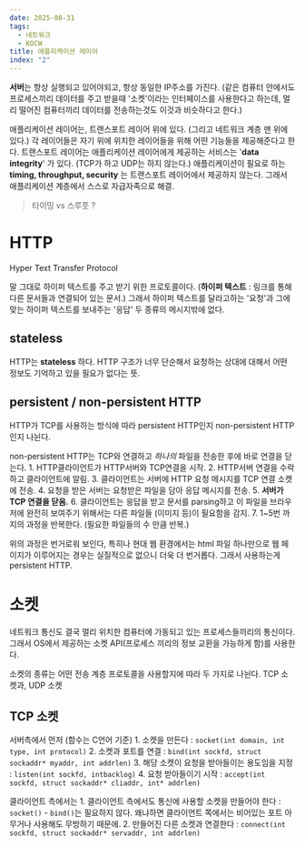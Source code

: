 ```yaml
---
date: 2025-08-31
tags:
  - 네트워크
  - KOCW
title: 애플리케이션 레이어
index: "2"
---
```

**서버**는 항상 실행되고 있어야되고, 항상 동일한 IP주소를 가진다.
(같은 컴퓨터 안에서도 프로세스끼리 데이터를 주고 받을때 '소켓'이라는 인터페이스를 사용한다고 하는데, 멀리 떨어진 컴퓨터끼리 데이터를 전송하는것도 이것과 비슷하다고 한다.)

애플리케이션 레이어는, 트랜스포트 레이어 위에 있다. (그리고 네트워크 계층 맨 위에 있다.)
각 레이어들은 자기 위에 위치한 레이어들을 위해 어떤 기능들을 제공해준다고 한다.
트랜스포트 레이어는 애플리케이션 레이어에게 제공하는 서비스는 '**data integrity**' 가 있다. (TCP가 하고 UDP는 하지 않는다.)
애플리케이션이 필요로 하는 **timing, throughput, security** 는 트랜스포트 레이어에서 제공하지 않는다. 그래서 애플리케이션 계층에서 스스로 자급자족으로 해결.
> 타이밍 vs 스루풋 ?

# HTTP
Hyper Text Transfer Protocol

말 그대로 하이퍼 텍스트를 주고 받기 위한 프로토콜이다. (**하이퍼 텍스트** : 링크를 통해 다른 문서들과 연결되어 있는 문서.)
그래서 하이퍼 텍스트를 달라고하는 '요청'과 그에 맞는 하이퍼 텍스트를 보내주는 '응답' 두 종류의 메시지밖에 없다.

## stateless
HTTP는 **stateless** 하다. HTTP 구조가 너무 단순해서 요청하는 상대에 대해서 어떤 정보도 기억하고 있을 필요가 없다는 뜻.

## persistent / non-persistent HTTP
HTTP가 TCP를 사용하는 방식에 따라 persistent HTTP인지 non-persistent HTTP인지 나뉜다.

non-persistent HTTP는 TCP와 연결하고 *하나의* 파일을 전송한 후에 바로 연결을 닫는다. 
	1. HTTP클라이언트가 HTTP서버와 TCP연결을 시작.
	2. HTTP서버 연결을 수락하고 클라이언트에 알림.
	3. 클라이언트는 서버에 HTTP 요청 메시지를 TCP 연결 소켓에 전송.
	4. 요청을 받은 서버는 요청받은 파일을 담아 응답 메시지를 전송.
	5. **서버가 TCP 연결을 닫음.**
	6. 클라이언트는 응답을 받고 문서를 parsing하고 이 파일을 브라우저에 완전히 보여주기 위해서는 다른 파일들 (이미지 등)이 필요함을 감지.
	7. 1~5번 까지의 과정을 반복한다. (필요한 파일들의 수 만큼 반복.)

위의 과정은 번거로워 보인다, 특히나 현대 웹 환경에서는 html 파일 하나만으로 웹 페이지가 이루어지는 경우는 실질적으로 없으니 더욱 더 번거롭다. 그래서 사용하는게 persistent HTTP.

# 소켓
네트워크 통신도 결국 멀리 위치한 컴퓨터에 가동되고 있는 프로세스들끼리의 통신이다.
그래서 OS에서 제공하는 소켓 API(프로세스 끼리의 정보 교환을 가능하게 함)를 사용한다.

소켓의 종류는 어떤 전송 계층 프로토콜을 사용할지에 따라 두 가지로 나뉜다.
TCP 소켓과, UDP 소켓

## TCP 소켓
서버측에서 먼저 (함수는 C언어 기준)
	1. 소켓을 만든다 : `socket(int domain, int type, int protocol)`
	2. 소켓과 포트를 연결 : `bind(int sockfd, struct sockaddr* myaddr, int addrlen)`
	3. 해당 소켓이 요청을 받아들이는 용도임을 지정 : `listen(int sockfd, intbacklog)`
	4. 요청 받아들이기 시작 : `accept(int sockfd, struct sockaddr* cliaddr, int* addrlen)`

클라이언트 측에서는
	1. 클라이언트 측에서도 통신에 사용할 소켓을 만들어야 한다 : `socket()`
		- `bind()`는 필요하지 않다. 왜냐하면 클라이언트 쪽에서는 비어있는 포트 아무거나 사용해도 무방하기 때문에. 
	2. 만들어진 다른 소켓과 연결한다 : `connect(int sockfd, struct sockaddr* servaddr, int addrlen)`


